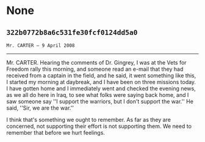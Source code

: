# None
## `322b0772b8a6c531fe30fcf0124dd5a0`
`Mr. CARTER — 9 April 2008`

---


Mr. CARTER. Hearing the comments of Dr. Gingrey, I was at the Vets 
for Freedom rally this morning, and someone read an e-mail that they 
had received from a captain in the field, and he said, it went 
something like this, I started my morning at daybreak, and I have been 
on three missions today. I have gotten home and I immediately went and 
checked the evening news, as we all do here in Iraq, to see what folks 
were saying back home, and I saw someone say ''I support the warriors, 
but I don't support the war.'' He said, ''Sir, we are the war.''


I think that's something we ought to remember. As far as they are 
concerned, not supporting their effort is not supporting them. We need 
to remember that before we hurt feelings.